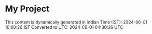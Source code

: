 # My Project

This content is dynamically generated in Indian Time (IST): 2024-06-01 10:00:26 IST
Converted to UTC: 2024-06-01 04:30:26 UTC
